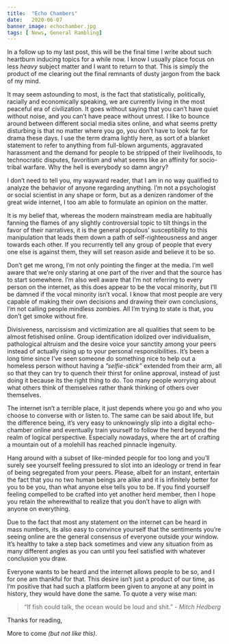 ```yaml
---
title:  "Echo Chambers"
date:   2020-06-07
banner_image: echochamber.jpg
tags: [ News, General Rambling]
---
```


In a follow up to my last post, this will be the final time I write about such heartburn inducing topics for a while now. I know I usually place focus on less _heavy_ subject matter and I want to return to that. This is simply the product of me clearing out the final remnants of dusty jargon from the back of my mind. 

<!--more-->

It may seem astounding to most, is the fact that statistically, politically, racially and economically speaking, we are currently living in the most peaceful era of civilization. It goes without saying that you can’t have quiet without noise, and you can’t have peace without unrest.  I like to bounce around between different social media sites online, and what seems pretty disturbing is that no matter where you go, you don’t have to look far for drama these days. I use the term drama lightly here, as sort of a blanket statement to refer to anything from full-blown arguments, aggravated harassment and the demand for people to be stripped of their livelihoods, to technocratic disputes, favoritism and what seems like an affinity for socio-tribal warfare. Why the hell is everybody so damn angry? 


I don’t need to tell you, my wayward reader, that I am in no way qualified to analyze the behavior of anyone regarding anything. I’m not a psychologist or social scientist in any shape or form, but as a denizen randomer of the great wide internet, I too am able to formulate an opinion on the matter. 

It is my belief that, whereas the modern mainstream media are habitually fanning the flames of any slightly controversial topic to tilt things in the favor of their narratives, it is the general populous’ susceptibility to this manipulation that leads them down a path of self-righteousness and anger towards each other. If you recurrently tell any group of people that every one else is against them, they will set reason aside and believe it to be so. 

Don’t get me wrong, I’m not only pointing the finger at the media. I’m well aware that we’re only staring at one part of the river and that the source has to start somewhere. I’m also well aware that I’m not referring to every person on the internet, as this does appear to be the vocal minority, but I’ll be damned if the vocal minority isn’t vocal. I know that most people are very capable of making their own decisions and drawing their own conclusions, I’m not calling people mindless zombies. All I’m trying to state is that, you don’t get smoke without fire. 


Divisiveness, narcissism and victimization are all qualities that seem to be almost fetishised online. Group identification idolized over individualism, pathological altruism and the desire voice your sanctity among your peers instead of actually rising up to your personal responsibilities. It’s been a long time since I’ve seen someone do something nice to help out a homeless person without having a _”selfie-stick”_ extended from their arm, all so that they can try to quench their thirst for online approval, instead of just doing it because its the right thing to do. Too many people worrying about what others think of themselves rather thank thinking of others over themselves. 


The internet isn’t a terrible place, it just depends where you go and who you choose to converse with or listen to. The same can be said about life, but the difference being, it’s very easy to unknowingly slip into a digital echo-chamber online and eventually train yourself to follow the herd beyond the realm of logical perspective. Especially nowadays, where the art of crafting a mountain out of a molehill has reached pinnacle ingenuity.

Hang around with a subset of like-minded people for too long and you’ll surely see yourself feeling pressured to slot into an ideology or trend in fear of being segregated from your peers. Please, albeit for an instant, entertain the fact that you no two human beings are alike and it is infinitely better for you to be you, than what anyone else tells you to be. If you find yourself feeling compelled to be crafted into yet another herd member, then I hope you retain the wherewithal to realize that you don’t have to align with anyone on everything. 


Due to the fact that most any statement on the internet can be heard in mass numbers, its also easy to convince yourself that the sentiments you’re seeing online are the general consensus of everyone outside your window. It’s healthy to take a step back sometimes and view any situation from as many different angles as you can until you feel satisfied with whatever conclusion you draw. 

Everyone wants to be heard and the internet allows people to be so, and I for one am thankful for that. This desire isn’t just a product of our time, as I’m positive that had such a platform been given to anyone at any point in history, they would have done the same. To quote a very wise man:
> “If fish could talk, the ocean would be loud and shit.” <cite>- Mitch Hedberg</cite>



Thanks for reading,

More to come _(but not like this)_.
